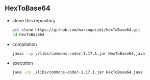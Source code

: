 ## HexToBase64
- clone this repository
    ```bash
    git clone https://github.com/marcoguiidi/hexToBase64.git
    cd hexToBase64
    ```
- compilation
    ```bash
    javac -cp ./libs/commons-codec-1.17.1.jar HexToBase64.java
    ```
- execution
    ```bash
    java -cp ./libs/commons-codec-1.17.1.jar HexToBase64.java
    ````
